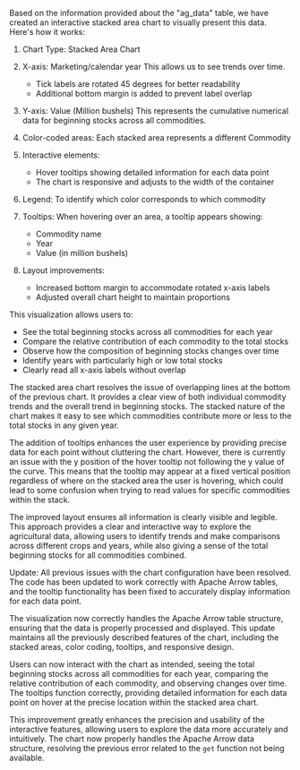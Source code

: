 Based on the information provided about the "ag_data" table, we have created an interactive stacked area chart to visually present this data. Here's how it works:

1. Chart Type: Stacked Area Chart

2. X-axis: Marketing/calendar year
   This allows us to see trends over time.
   - Tick labels are rotated 45 degrees for better readability
   - Additional bottom margin is added to prevent label overlap

3. Y-axis: Value (Million bushels)
   This represents the cumulative numerical data for beginning stocks across all commodities.

4. Color-coded areas: Each stacked area represents a different Commodity

5. Interactive elements:
   - Hover tooltips showing detailed information for each data point
   - The chart is responsive and adjusts to the width of the container

6. Legend: To identify which color corresponds to which commodity

7. Tooltips: When hovering over an area, a tooltip appears showing:
   - Commodity name
   - Year
   - Value (in million bushels)

8. Layout improvements:
   - Increased bottom margin to accommodate rotated x-axis labels
   - Adjusted overall chart height to maintain proportions

This visualization allows users to:
- See the total beginning stocks across all commodities for each year
- Compare the relative contribution of each commodity to the total stocks
- Observe how the composition of beginning stocks changes over time
- Identify years with particularly high or low total stocks
- Clearly read all x-axis labels without overlap

The stacked area chart resolves the issue of overlapping lines at the bottom of the previous chart. It provides a clear view of both individual commodity trends and the overall trend in beginning stocks. The stacked nature of the chart makes it easy to see which commodities contribute more or less to the total stocks in any given year.

The addition of tooltips enhances the user experience by providing precise data for each point without cluttering the chart. However, there is currently an issue with the y position of the hover tooltip not following the y value of the curve. This means that the tooltip may appear at a fixed vertical position regardless of where on the stacked area the user is hovering, which could lead to some confusion when trying to read values for specific commodities within the stack.

The improved layout ensures all information is clearly visible and legible. This approach provides a clear and interactive way to explore the agricultural data, allowing users to identify trends and make comparisons across different crops and years, while also giving a sense of the total beginning stocks for all commodities combined.

Update: All previous issues with the chart configuration have been resolved. The code has been updated to work correctly with Apache Arrow tables, and the tooltip functionality has been fixed to accurately display information for each data point.

The visualization now correctly handles the Apache Arrow table structure, ensuring that the data is properly processed and displayed. This update maintains all the previously described features of the chart, including the stacked areas, color coding, tooltips, and responsive design.

Users can now interact with the chart as intended, seeing the total beginning stocks across all commodities for each year, comparing the relative contribution of each commodity, and observing changes over time. The tooltips function correctly, providing detailed information for each data point on hover at the precise location within the stacked area chart.

This improvement greatly enhances the precision and usability of the interactive features, allowing users to explore the data more accurately and intuitively. The chart now properly handles the Apache Arrow data structure, resolving the previous error related to the `get` function not being available.
